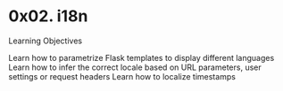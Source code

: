 # 0x02. i18n

Learning Objectives

Learn how to parametrize Flask templates to display different languages
Learn how to infer the correct locale based on URL parameters, user settings or request headers
Learn how to localize timestamps